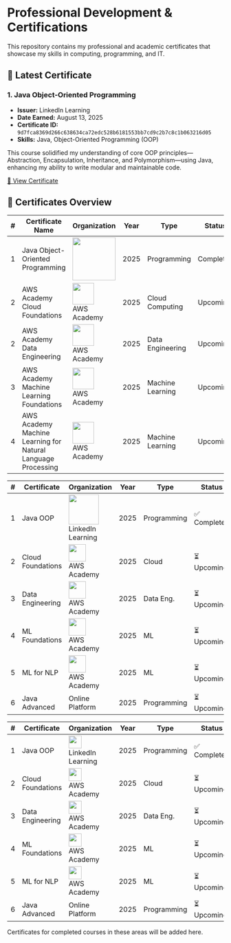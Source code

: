 # Professional Development & Certifications

This repository contains my professional and academic certificates that showcase my skills in computing, programming, and IT.

## 📜 Latest Certificate

### 1. Java Object-Oriented Programming
- **Issuer:** LinkedIn Learning
- **Date Earned:** August 13, 2025
- **Certificate ID:** `9d7fca8369d266c638634ca72edc528b6181553bb7cd9c2b7c8c1b063216d05`
- **Skills:** Java, Object-Oriented Programming (OOP)

This course solidified my understanding of core OOP principles—Abstraction, Encapsulation, Inheritance, and Polymorphism—using Java, enhancing my ability to write modular and maintainable code.

[📄 View Certificate](https://github.com/Eijkeyal/Professional-Certificates/blob/main/CertificateOfCompletion_Java%20ObjectOriented%20Programming.pdf)

## 📂 Certificates Overview

| # | Certificate Name | Organization | Year | Type | Status | Verification |
|---|-----------------|-------------|------|------|--------|--------------|
| 1 | Java Object-Oriented Programming | <img src="https://github.com/user-attachments/assets/607d6a93-8c9c-4096-9ec5-b5f678975980" width="100" /> | 2025 | Programming | Completed | [Verify](https://github.com/Eijkeyal/Professional-Certificates/blob/main/CertificateOfCompletion_Java%20ObjectOriented%20Programming.pdf) |
| 2 | AWS Academy Cloud Foundations | <img src="https://openbadgepassport.com/file/7/9/0/c/790c7d923104830fccf1ea3ee7443e7e2bcf19706986d2f224c1abd81c1a496a.png" width="50" /><br>AWS Academy | 2025 | Cloud Computing | Upcoming | - |
| 2 | AWS Academy Data Engineering | <img src="https://images.credly.com/images/4f514a93-8f7a-424c-aeca-2e8f79612bc5/image.png" width="50" /><br>AWS Academy | 2025 | Data Engineering | Upcoming | - |
| 3 | AWS Academy Machine Learning Foundations | <img src="https://images.credly.com/images/254b883a-44a3-4cec-b6f2-946a80522b39/image.png" width="50" /><br>AWS Academy | 2025 | Machine Learning | Upcoming | - |
| 4 | AWS Academy Machine Learning for Natural Language Processing | <img src="https://images.credly.com/images/199ec218-422f-4663-bddd-bcea8f2041f6/image.png" width="50" /><br>AWS Academy | 2025 | Machine Learning | Upcoming | - |



| # | Certificate | Organization | Year | Type | Status | Verify |
|---|-------------|--------------|------|------|--------|--------|
| 1 | Java OOP | <img src="https://github.com/user-attachments/assets/607d6a93-8c9c-4096-9ec5-b5f678975980" width="70" /><br>LinkedIn Learning | 2025 | Programming | ✅ Completed | [View](https://github.com/Eijkeyal/Professional-Certificates/blob/main/CertificateOfCompletion_Java%20ObjectOriented%20Programming.pdf) |
| 2 | Cloud Foundations | <img src="https://openbadgepassport.com/file/7/9/0/c/790c7d923104830fccf1ea3ee7443e7e2bcf19706986d2f224c1abd81c1a496a.png" width="40" /><br>AWS Academy | 2025 | Cloud | ⏳ Upcoming | - |
| 3 | Data Engineering | <img src="https://images.credly.com/images/4f514a93-8f7a-424c-aeca-2e8f79612bc5/image.png" width="40" /><br>AWS Academy | 2025 | Data Eng. | ⏳ Upcoming | - |
| 4 | ML Foundations | <img src="https://images.credly.com/images/254b883a-44a3-4cec-b6f2-946a80522b39/image.png" width="40" /><br>AWS Academy | 2025 | ML | ⏳ Upcoming | - |
| 5 | ML for NLP | <img src="https://images.credly.com/images/199ec218-422f-4663-bddd-bcea8f2041f6/image.png" width="40" /><br>AWS Academy | 2025 | ML | ⏳ Upcoming | - |
| 6 | Java Advanced | Online Platform | 2025 | Programming | ⏳ Upcoming | - |


| # | Certificate | Organization | Year | Type | Status | Verify |
|---|-------------|--------------|------|------|--------|--------|
| 1 | Java OOP | <img src="https://github.com/user-attachments/assets/607d6a93-8c9c-4096-9ec5-b5f678975980" width="30" /><br>LinkedIn Learning | 2025 | Programming | ✅ Completed | [View](https://github.com/Eijkeyal/Professional-Certificates/blob/main/CertificateOfCompletion_Java%20ObjectOriented%20Programming.pdf) |
| 2 | Cloud Foundations | <img src="https://openbadgepassport.com/file/7/9/0/c/790c7d923104830fccf1ea3ee7443e7e2bcf19706986d2f224c1abd81c1a496a.png" width="30" /><br>AWS Academy | 2025 | Cloud | ⏳ Upcoming | - |
| 3 | Data Engineering | <img src="https://images.credly.com/images/4f514a93-8f7a-424c-aeca-2e8f79612bc5/image.png" width="30" /><br>AWS Academy | 2025 | Data Eng. | ⏳ Upcoming | - |
| 4 | ML Foundations | <img src="https://images.credly.com/images/254b883a-44a3-4cec-b6f2-946a80522b39/image.png" width="30" /><br>AWS Academy | 2025 | ML | ⏳ Upcoming | - |
| 5 | ML for NLP | <img src="https://images.credly.com/images/199ec218-422f-4663-bddd-bcea8f2041f6/image.png" width="30" /><br>AWS Academy | 2025 | ML | ⏳ Upcoming | - |
| 6 | Java Advanced | Online Platform | 2025 | Programming | ⏳ Upcoming | - |


Certificates for completed courses in these areas will be added here.
